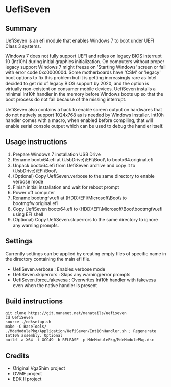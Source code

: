 # UefiSeven
## Summary
UefiSeven is an efi module that enables Windows 7 to boot under UEFI Class 3 systems.

Windows 7 does not fully support UEFI and relies on legacy BIOS interrupt 10 (Int10h) during initial graphics initialization.
On computers without proper legacy support Windows 7 might freeze on 'Starting Windows' screen or fail with error code 0xc000000d.
Some motherboards have 'CSM' or 'legacy' boot options to fix this problem but it is getting increasingly rare as Intel decided to get rid of legacy BIOS support by 2020, and the option is virtually non-existent on consumer mobile devices.
UefiSeven installs a minimal Int10h handler in the memory before Windows boots up so that the boot process do not fail because of the missing interrupt.

UefiSeven also contains a hack to enable screen output on hardwares that do not natively support 1024x768 as is needed by Windows Installer.
Int10h handler comes with a macro, when enabled before compiling, that will enable serial console output which can be used to debug the handler itself.

## Usage instructions
1. Prepare Windows 7 installation USB Drive
2. Rename bootx64.efi at (UsbDrive)\EFI\Boot\ to bootx64.original.efi
3. Unpack bootx64.efi from UefiSeven archive and copy it to (UsbDrive)\EFI\Boot\
4. (Optional) Copy UefiSeven.verbose to the same directory to enable verbose mode
5. Finish initial installation and wait for reboot prompt
6. Power off computer
7. Rename bootmgfw.efi at (HDD)\EFI\Microsoft\Boot\ to bootmgfw.original.efi
8. Copy UefiSeven bootx64.efi to (HDD)\EFI\Microsoft\Boot\bootmgfw.efi using EFI shell
9. (Optional) Copy UefiSeven.skiperrors to the same directory to ignore any warning prompts.

## Settings
Currently settings can be applied by creating empty files of specific name in the directory containing the main efi file.
* UefiSeven.verbose : Enables verbose mode
* UefiSeven.skiperrors : Skips any warning/error prompts
* UefiSeven.force_fakevesa : Overwrites Int10h handler with fakevesa even when the native handler is present

## Build instructions
    git clone https://git.mananet.net/manatails/uefiseven
    cd UefiSeven
    source ./edksetup.sh
    make -C BaseTools/
    ./MdeModulePkg/Application/UefiSeven/Int10hHandler.sh ; Regenerate Int10h assembly. Optional
    build -a X64 -t GCC49 -b RELEASE -p MdeModulePkg/MdeModulePkg.dsc
    
## Credits
* Original VgaShim project
* OVMF project
* EDK II project
